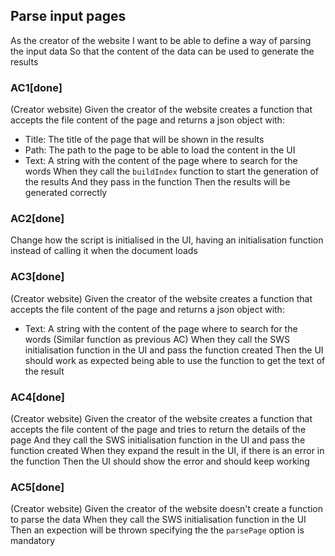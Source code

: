 ## Parse input pages
As the creator of the website
I want to be able to define a way of parsing the input data
So that the content of the data can be used to generate the results

### AC1[done]
(Creator website)
Given the creator of the website creates a function that accepts the file content of the page and returns a json object with:
- Title: The title of the page that will be shown in the results
- Path: The path to the page to be able to load the content in the UI
- Text: A string with the content of the page where to search for the words
When they call the `buildIndex` function to start the generation of the results
And they pass in the function
Then the results will be generated correctly

### AC2[done]
Change how the script is initialised in the UI, having an initialisation function instead of calling it when the document loads

### AC3[done]
(Creator website)
Given the creator of the website creates a function that accepts the file content of the page and returns a json object with:
- Text: A string with the content of the page where to search for the words
(Similar function as previous AC)
When they call the SWS initialisation function in the UI and pass the function created
Then the UI should work as expected being able to use the function to get the text of the result

### AC4[done]
(Creator website)
Given the creator of the website creates a function that accepts the file content of the page and tries to return the details of the page
And they call the SWS initialisation function in the UI and pass the function created
When they expand the result in the UI, if there is an error in the function
Then the UI should show the error and should keep working

### AC5[done]
(Creator website)
Given the creator of the website doesn't create a function to parse the data
When they call the SWS initialisation function in the UI
Then an expection will be thrown specifying the the `parsePage` option is mandatory